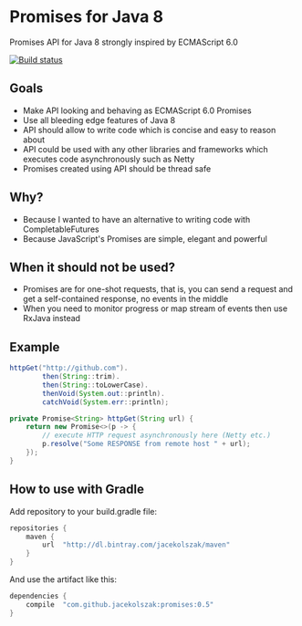 # Promises for Java 8
Promises API for Java 8 strongly inspired by ECMAScript 6.0

[![Build status](https://travis-ci.org/jacekolszak/promises.svg?branch=master)](https://travis-ci.org/jacekolszak/promises)

## Goals
* Make API looking and behaving as ECMAScript 6.0 Promises
* Use all bleeding edge features of Java 8
* API should allow to write code which is concise and easy to reason about 
* API could be used with any other libraries and frameworks which executes code asynchronously such as Netty
* Promises created using API should be thread safe

## Why?
* Because I wanted to have an alternative to writing code with CompletableFutures
* Because JavaScript's Promises are simple, elegant and powerful

## When it should not be used?
* Promises are for one-shot requests, that is, you can send a request and get a self-contained response, no events in the middle
* When you need to monitor progress or map stream of events then use RxJava instead

## Example

```java
httpGet("http://github.com").
        then(String::trim).
        then(String::toLowerCase).
        thenVoid(System.out::println).
        catchVoid(System.err::println);

private Promise<String> httpGet(String url) {
    return new Promise<>(p -> {
        // execute HTTP request asynchronously here (Netty etc.)
        p.resolve("Some RESPONSE from remote host " + url);
    });
}
```

## How to use with Gradle

Add repository to your build.gradle file:

```groovy
repositories {
    maven {
        url  "http://dl.bintray.com/jacekolszak/maven" 
    }    
}
```

And use the artifact like this:

```groovy
dependencies {
    compile  "com.github.jacekolszak:promises:0.5"
}
```